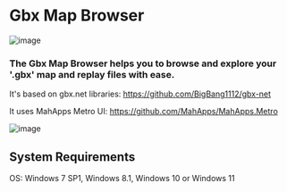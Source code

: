 # Gbx Map Browser
![image](https://img.shields.io/github/v/release/ArkadySK/GbxMapBrowser?style=for-the-badge) 
<h3>The Gbx Map Browser helps you to browse and explore your '.gbx' map and replay files with ease.</h3>

It's based on gbx.net libraries: https://github.com/BigBang1112/gbx-net

It uses MahApps Metro UI: https://github.com/MahApps/MahApps.Metro

![image](https://user-images.githubusercontent.com/74670743/127771623-b0fdc188-bc2f-4c69-8ce1-6fd31d4f5d7a.png)


<h2>System Requirements</h2>

OS: Windows 7 SP1, Windows 8.1, Windows 10 or Windows 11
